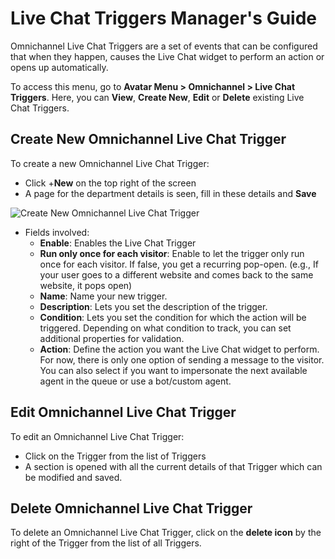 # Live Chat Triggers Manager's Guide

Omnichannel Live Chat Triggers are a set of events that can be configured that when they happen, causes the Live Chat widget to perform an action or opens up automatically.

To access this menu, go to **Avatar Menu  > Omnichannel > Live Chat Triggers**. Here, you can **View**, **Create New**,  **Edit** or **Delete** existing Live Chat Triggers.

## Create New Omnichannel Live Chat Trigger

To create a new Omnichannel Live Chat Trigger:&#x20;

* Click +**New** on the top right of the screen
* A page for the department details is seen, fill in these details and **Save**

![Create New Omnichannel Live Chat Trigger](<../../.gitbook/assets/Create New Omnichannel Live Chat Trigger>)

* Fields involved:
  * **Enable**: Enables the Live Chat Trigger
  * **Run only once for each visitor**: Enable to let the trigger only run once for each visitor. If false, you get a recurring pop-open. (e.g., If your user goes to a different website and comes back to the same website, it pops open)
  * **Name**: Name your new trigger.
  * **Description**: Lets you set the description of the trigger.
  * **Condition**: Lets you set the condition for which the action will be triggered. Depending on what condition to track, you can set additional properties for validation.
  * **Action**: Define the action you want the Live Chat widget to perform. For now, there is only one option of sending a message to the visitor. You can also select if you want to impersonate the next available agent in the queue or use a bot/custom agent.

## Edit Omnichannel Live Chat Trigger

To edit an Omnichannel Live Chat Trigger:&#x20;

* Click on the Trigger from the list of Triggers
* A section is opened with all the current details of that Trigger which can be modified and saved.

## Delete Omnichannel Live Chat Trigger

To delete an Omnichannel Live Chat Trigger, click on the **delete icon** by the right of the Trigger from the list of all Triggers.
